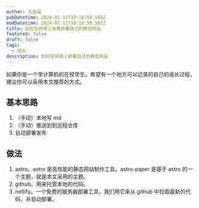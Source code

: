 ```yaml
---
author: 凡友福
pubDatetime: 2024-01-11T10:18:50.501Z
modDatetime: 2024-01-11T10:18:50.501Z
title: 如何在网络上免费部署自己的静态网站
featured: false
draft: false
tags:
  - 成长
description: 如何在网络上部署自己的静态网站
---
```


如果你是一个学计算机的在校学生，希望有一个地方可以记录的自己的成长过程，建议你可以采用本文推荐的方式。

## 基本思路

1. （手动）本地写 md
2. （手动）推送到到远程仓库
3. 自动部署发布

## 做法

1. astro。astro 是高性能的静态网站制作工具。astro-paper 是基于 astro 的一个主题，就是本文采用的主题。
2. github。用来托管本地的代码。
3. netlify。一个免费的服务器部署工具，我们用它来从 github 中拉取最新的代码，并自动部署。
